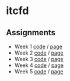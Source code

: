 # itcfd
## Assignments
* Week 1 [code](https://github.com/wmoew/itcfd/blob/master/assignment1.html) /
[page](https://wmoew.github.io/itcfd/assignment1.html)
* Week 2 [code](https://github.com/wmoew/itcfd/blob/master/assignment2.html) /
[page](https://wmoew.github.io/itcfd/assignment2.html)
*  Week 3 [code](https://github.com/wmoew/itcfd/blob/master/assignment3.html) /
[page](https://wmoew.github.io/itcfd/assignment3.html)
*  Week 4 [code](https://github.com/wmoew/itcfd/blob/master/assignment4.html) /
[page](https://wmoew.github.io/itcfd/assignment3.html)
*  Week 5 [code](https://github.com/wmoew/itcfd/blob/master/assignment5.html) /
[page](https://wmoew.github.io/itcfd/assignment3.html)
